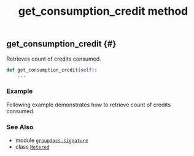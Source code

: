 ﻿---
title: get_consumption_credit method
second_title: GroupDocs.Signature for Python via .NET API References
description: 
type: docs
url: /python-net/groupdocs.signature/metered/get_consumption_credit/
is_root: false
weight: 20
---

## get_consumption_credit {#}

Retrieves count of credits consumed.



```python
def get_consumption_credit(self):
    ...
```



### Example 


Following example demonstrates how to retrieve count of credits consumed.



### See Also
* module [`groupdocs.signature`](../../)
* class [`Metered`](/signature/python-net/groupdocs.signature/metered)
